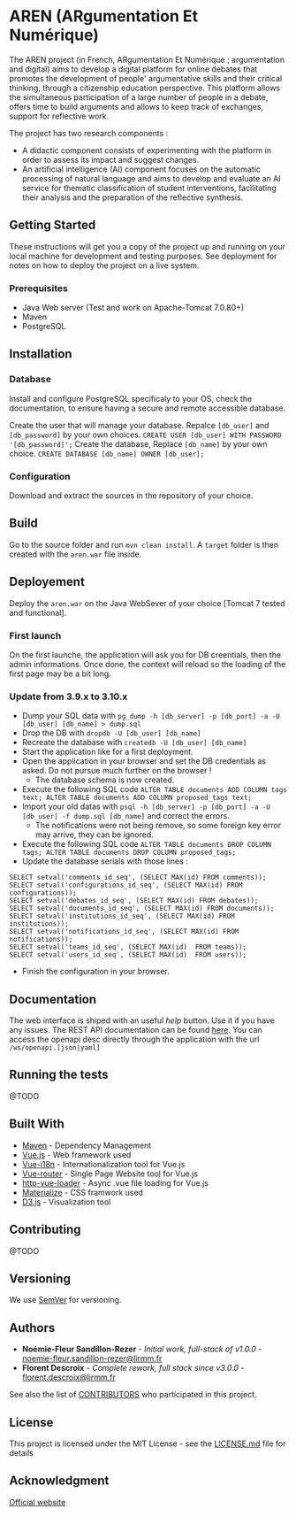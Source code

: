 


# AREN (ARgumentation Et Numérique)

The AREN project (in French, ARgumentation Et Numérique ; argumentation and digital) aims to develop a digital platform for online debates that promotes the development of people' argumentative skills and their critical thinking, through a citizenship education perspective. This platform allows the simultaneous participation of a large number of people in a debate, offers time to build arguments and allows to keep track of exchanges, support for reflective work. 

The project has two research components :
* A didactic component consists of experimenting with the platform in order to assess its impact and suggest changes. 
* An artificial intelligence (AI) component focuses on the automatic processing of natural language and aims to develop and evaluate an AI service for thematic classification of student interventions, facilitating their analysis and the preparation of the reflective synthesis.

## Getting Started

These instructions will get you a copy of the project up and running on your local machine for development and testing purposes. See deployment for notes on how to deploy the project on a live system.

### Prerequisites

* Java Web server (Test and work on Apache-Tomcat 7.0.80+)
* Maven
* PostgreSQL

## Installation
### Database
Install and configure PostgreSQL specificaly to your OS, check the documentation, to ensure having a secure and remote accessible database.

Create the user that will manage your database. Repalce `[db_user]` and `[db_password]` by your own choices.
`CREATE USER [db_user] WITH PASSWORD '[db_password]';`
Create the database, Replace `[db_name]` by your own choice.
`CREATE DATABASE [db_name] OWNER [db_user];`

### Configuration
Download and extract the sources in the repository of your choice.

## Build
Go to the source folder and run `mvn clean install`.
A `target` folder is then created with the `aren.war` file inside.

## Deployement
Deploy the `aren.war` on the Java WebSever of your choice [Tomcat 7 tested and functional].

### First launch
On the first launche, the application will ask you for DB creentials, then the admin informations.
Once done, the context will reload so the loading of the first page may be a bit long.

### Update from 3.9.x to 3.10.x
* Dump your SQL data with `pg_dump -h [db_server] -p [db_port] -a -U [db_user] [db_name] > dump.sql`  
* Drop the DB with `dropdb -U [db_user] [db_name]`  
* Recreate the database with  `createdb -U [db_user] [db_name]`  
* Start the application like for a first deployment.  
* Open the application in your browser and set the DB credentials as asked. Do not pursue much further on the browser !  
  * The database schema is now created.  
* Execute the following SQL code `ALTER TABLE documents ADD COLUMN tags text; ALTER TABLE documents ADD COLUMN proposed_tags text;`  
* Import your old datas with `psql -h [db_server] -p [db_port] -a -U [db_user] -f dump.sql [db_name]` and correct the errors.  
  * The notifications were not being remove, so some foreign key error may arrive, they can be ignored.  
* Execute the following SQL code `ALTER TABLE documents DROP COLUMN tags; ALTER TABLE documents DROP COLUMN proposed_tags;`  
* Update the database serials with those lines : 
```
SELECT setval('comments_id_seq', (SELECT MAX(id) FROM comments));
SELECT setval('configurations_id_seq', (SELECT MAX(id) FROM configurations));
SELECT setval('debates_id_seq', (SELECT MAX(id) FROM debates));
SELECT setval('documents_id_seq', (SELECT MAX(id) FROM documents));
SELECT setval('institutions_id_seq', (SELECT MAX(id) FROM institutions));
SELECT setval('notifications_id_seq', (SELECT MAX(id) FROM notifications));
SELECT setval('teams_id_seq', (SELECT MAX(id)  FROM teams));
SELECT setval('users_id_seq', (SELECT MAX(id)  FROM users));
```
* Finish the configuration in your browser.

## Documentation
The web interface is shiped with an useful *help* button. Use it if you have any issues.
The REST API documentation can be found [here](https://app.swaggerhub.com/apis-docs/aren-consortium/aren-api/3.0.0).
You can access the openapi desc directly through the application with the url `/ws/openapi.[json|yaml]`

## Running the tests
@TODO

## Built With

* [Maven](https://maven.apache.org/) - Dependency Management
* [Vue.js](https://vuejs.org/) - Web framework used
* [Vue-i18n](https://kazupon.github.io/vue-i18n/) - Internationalization tool for Vue.js
* [Vue-router](https://router.vuejs.org/) - Single Page Website tool for Vue.js
* [http-vue-loader](https://github.com/FranckFreiburger/http-vue-loader) - Async .vue file loading for Vue.js
* [Materialize](https://materializecss.com/) - CSS framwork used
* [D3.js](https://d3js.org/) - Visualization tool

## Contributing

@TODO

## Versioning

We use [SemVer](http://semver.org/) for versioning.

## Authors

* **Noémie-Fleur Sandillon-Rezer** - *Initial work, full-stack of v1.0.0* - [noemie-fleur.sandillon-rezer@lirmm.fr](mailto:noemie-fleur.sandillon-rezer@lirmm.fr?subject=[AREN]%20)
* **Florent Descroix** - *Complete rework, full stack since v3.0.0* - [florent.descroix@lirmm.fr](mailto:florent.descroix@lirmm.fr?subject=[AREN]%20)

See also the list of [CONTRIBUTORS](CONTRIBUTORS.md) who participated in this project.

## License

This project is licensed under the MIT License - see the [LICENSE.md](LICENSE.md) file for details

## Acknowledgment
[Official website](http://www.lirmm.fr/aren)
